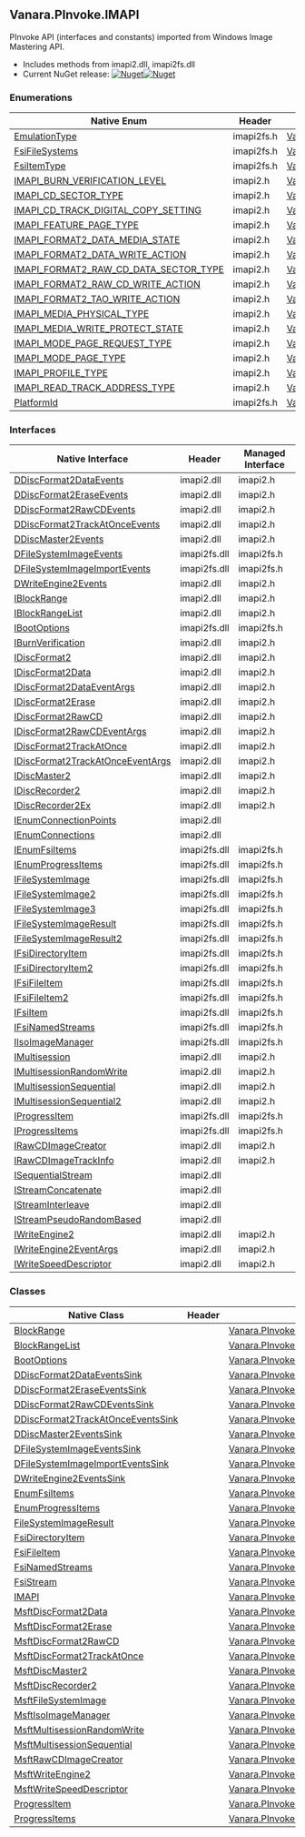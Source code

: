## Vanara.PInvoke.IMAPI  
PInvoke API (interfaces and constants) imported from Windows Image Mastering API.

- Includes methods from imapi2.dll, imapi2fs.dll  
- Current NuGet release: [![Nuget](https://img.shields.io/nuget/v/Vanara.PInvoke.IMAPI?logo=nuget&style=flat-square)![Nuget](https://img.shields.io/nuget/dt/Vanara.PInvoke.IMAPI?label=%20&style=flat-square)](https://www.nuget.org/packages/Vanara.PInvoke.IMAPI)  
### Enumerations  
Native Enum | Header | Managed Enum  
--- | --- | ---  
[EmulationType](https://www.google.com/search?num=5&q=EmulationType+site%3Adocs.microsoft.com) | imapi2fs.h | [Vanara.PInvoke.IMAPI.EmulationType](https://github.com/dahall/Vanara/search?l=C%23&q=EmulationType)  
[FsiFileSystems](https://www.google.com/search?num=5&q=FsiFileSystems+site%3Adocs.microsoft.com) | imapi2fs.h | [Vanara.PInvoke.IMAPI.FsiFileSystems](https://github.com/dahall/Vanara/search?l=C%23&q=FsiFileSystems)  
[FsiItemType](https://www.google.com/search?num=5&q=FsiItemType+site%3Adocs.microsoft.com) | imapi2fs.h | [Vanara.PInvoke.IMAPI.FsiItemType](https://github.com/dahall/Vanara/search?l=C%23&q=FsiItemType)  
[IMAPI_BURN_VERIFICATION_LEVEL](https://www.google.com/search?num=5&q=IMAPI_BURN_VERIFICATION_LEVEL+site%3Adocs.microsoft.com) | imapi2.h | [Vanara.PInvoke.IMAPI.IMAPI_BURN_VERIFICATION_LEVEL](https://github.com/dahall/Vanara/search?l=C%23&q=IMAPI_BURN_VERIFICATION_LEVEL)  
[IMAPI_CD_SECTOR_TYPE](https://www.google.com/search?num=5&q=IMAPI_CD_SECTOR_TYPE+site%3Adocs.microsoft.com) | imapi2.h | [Vanara.PInvoke.IMAPI.IMAPI_CD_SECTOR_TYPE](https://github.com/dahall/Vanara/search?l=C%23&q=IMAPI_CD_SECTOR_TYPE)  
[IMAPI_CD_TRACK_DIGITAL_COPY_SETTING](https://www.google.com/search?num=5&q=IMAPI_CD_TRACK_DIGITAL_COPY_SETTING+site%3Adocs.microsoft.com) | imapi2.h | [Vanara.PInvoke.IMAPI.IMAPI_CD_TRACK_DIGITAL_COPY_SETTING](https://github.com/dahall/Vanara/search?l=C%23&q=IMAPI_CD_TRACK_DIGITAL_COPY_SETTING)  
[IMAPI_FEATURE_PAGE_TYPE](https://www.google.com/search?num=5&q=IMAPI_FEATURE_PAGE_TYPE+site%3Adocs.microsoft.com) | imapi2.h | [Vanara.PInvoke.IMAPI.IMAPI_FEATURE_PAGE_TYPE](https://github.com/dahall/Vanara/search?l=C%23&q=IMAPI_FEATURE_PAGE_TYPE)  
[IMAPI_FORMAT2_DATA_MEDIA_STATE](https://www.google.com/search?num=5&q=IMAPI_FORMAT2_DATA_MEDIA_STATE+site%3Adocs.microsoft.com) | imapi2.h | [Vanara.PInvoke.IMAPI.IMAPI_FORMAT2_DATA_MEDIA_STATE](https://github.com/dahall/Vanara/search?l=C%23&q=IMAPI_FORMAT2_DATA_MEDIA_STATE)  
[IMAPI_FORMAT2_DATA_WRITE_ACTION](https://www.google.com/search?num=5&q=IMAPI_FORMAT2_DATA_WRITE_ACTION+site%3Adocs.microsoft.com) | imapi2.h | [Vanara.PInvoke.IMAPI.IMAPI_FORMAT2_DATA_WRITE_ACTION](https://github.com/dahall/Vanara/search?l=C%23&q=IMAPI_FORMAT2_DATA_WRITE_ACTION)  
[IMAPI_FORMAT2_RAW_CD_DATA_SECTOR_TYPE](https://www.google.com/search?num=5&q=IMAPI_FORMAT2_RAW_CD_DATA_SECTOR_TYPE+site%3Adocs.microsoft.com) | imapi2.h | [Vanara.PInvoke.IMAPI.IMAPI_FORMAT2_RAW_CD_DATA_SECTOR_TYPE](https://github.com/dahall/Vanara/search?l=C%23&q=IMAPI_FORMAT2_RAW_CD_DATA_SECTOR_TYPE)  
[IMAPI_FORMAT2_RAW_CD_WRITE_ACTION](https://www.google.com/search?num=5&q=IMAPI_FORMAT2_RAW_CD_WRITE_ACTION+site%3Adocs.microsoft.com) | imapi2.h | [Vanara.PInvoke.IMAPI.IMAPI_FORMAT2_RAW_CD_WRITE_ACTION](https://github.com/dahall/Vanara/search?l=C%23&q=IMAPI_FORMAT2_RAW_CD_WRITE_ACTION)  
[IMAPI_FORMAT2_TAO_WRITE_ACTION](https://www.google.com/search?num=5&q=IMAPI_FORMAT2_TAO_WRITE_ACTION+site%3Adocs.microsoft.com) | imapi2.h | [Vanara.PInvoke.IMAPI.IMAPI_FORMAT2_TAO_WRITE_ACTION](https://github.com/dahall/Vanara/search?l=C%23&q=IMAPI_FORMAT2_TAO_WRITE_ACTION)  
[IMAPI_MEDIA_PHYSICAL_TYPE](https://www.google.com/search?num=5&q=IMAPI_MEDIA_PHYSICAL_TYPE+site%3Adocs.microsoft.com) | imapi2.h | [Vanara.PInvoke.IMAPI.IMAPI_MEDIA_PHYSICAL_TYPE](https://github.com/dahall/Vanara/search?l=C%23&q=IMAPI_MEDIA_PHYSICAL_TYPE)  
[IMAPI_MEDIA_WRITE_PROTECT_STATE](https://www.google.com/search?num=5&q=IMAPI_MEDIA_WRITE_PROTECT_STATE+site%3Adocs.microsoft.com) | imapi2.h | [Vanara.PInvoke.IMAPI.IMAPI_MEDIA_WRITE_PROTECT_STATE](https://github.com/dahall/Vanara/search?l=C%23&q=IMAPI_MEDIA_WRITE_PROTECT_STATE)  
[IMAPI_MODE_PAGE_REQUEST_TYPE](https://www.google.com/search?num=5&q=IMAPI_MODE_PAGE_REQUEST_TYPE+site%3Adocs.microsoft.com) | imapi2.h | [Vanara.PInvoke.IMAPI.IMAPI_MODE_PAGE_REQUEST_TYPE](https://github.com/dahall/Vanara/search?l=C%23&q=IMAPI_MODE_PAGE_REQUEST_TYPE)  
[IMAPI_MODE_PAGE_TYPE](https://www.google.com/search?num=5&q=IMAPI_MODE_PAGE_TYPE+site%3Adocs.microsoft.com) | imapi2.h | [Vanara.PInvoke.IMAPI.IMAPI_MODE_PAGE_TYPE](https://github.com/dahall/Vanara/search?l=C%23&q=IMAPI_MODE_PAGE_TYPE)  
[IMAPI_PROFILE_TYPE](https://www.google.com/search?num=5&q=IMAPI_PROFILE_TYPE+site%3Adocs.microsoft.com) | imapi2.h | [Vanara.PInvoke.IMAPI.IMAPI_PROFILE_TYPE](https://github.com/dahall/Vanara/search?l=C%23&q=IMAPI_PROFILE_TYPE)  
[IMAPI_READ_TRACK_ADDRESS_TYPE](https://www.google.com/search?num=5&q=IMAPI_READ_TRACK_ADDRESS_TYPE+site%3Adocs.microsoft.com) | imapi2.h | [Vanara.PInvoke.IMAPI.IMAPI_READ_TRACK_ADDRESS_TYPE](https://github.com/dahall/Vanara/search?l=C%23&q=IMAPI_READ_TRACK_ADDRESS_TYPE)  
[PlatformId](https://www.google.com/search?num=5&q=PlatformId+site%3Adocs.microsoft.com) | imapi2fs.h | [Vanara.PInvoke.IMAPI.PlatformId](https://github.com/dahall/Vanara/search?l=C%23&q=PlatformId)  
### Interfaces  
Native Interface | Header | Managed Interface  
--- | --- | ---  
[DDiscFormat2DataEvents](https://www.google.com/search?num=5&q=DDiscFormat2DataEvents+site%3Adocs.microsoft.com) | imapi2.dll | imapi2.h | [Vanara.PInvoke.IMAPI.DDiscFormat2DataEvents](https://github.com/dahall/Vanara/search?l=C%23&q=DDiscFormat2DataEvents)  
[DDiscFormat2EraseEvents](https://www.google.com/search?num=5&q=DDiscFormat2EraseEvents+site%3Adocs.microsoft.com) | imapi2.dll | imapi2.h | [Vanara.PInvoke.IMAPI.DDiscFormat2EraseEvents](https://github.com/dahall/Vanara/search?l=C%23&q=DDiscFormat2EraseEvents)  
[DDiscFormat2RawCDEvents](https://www.google.com/search?num=5&q=DDiscFormat2RawCDEvents+site%3Adocs.microsoft.com) | imapi2.dll | imapi2.h | [Vanara.PInvoke.IMAPI.DDiscFormat2RawCDEvents](https://github.com/dahall/Vanara/search?l=C%23&q=DDiscFormat2RawCDEvents)  
[DDiscFormat2TrackAtOnceEvents](https://www.google.com/search?num=5&q=DDiscFormat2TrackAtOnceEvents+site%3Adocs.microsoft.com) | imapi2.dll | imapi2.h | [Vanara.PInvoke.IMAPI.DDiscFormat2TrackAtOnceEvents](https://github.com/dahall/Vanara/search?l=C%23&q=DDiscFormat2TrackAtOnceEvents)  
[DDiscMaster2Events](https://www.google.com/search?num=5&q=DDiscMaster2Events+site%3Adocs.microsoft.com) | imapi2.dll | imapi2.h | [Vanara.PInvoke.IMAPI.DDiscMaster2Events](https://github.com/dahall/Vanara/search?l=C%23&q=DDiscMaster2Events)  
[DFileSystemImageEvents](https://www.google.com/search?num=5&q=DFileSystemImageEvents+site%3Adocs.microsoft.com) | imapi2fs.dll | imapi2fs.h | [Vanara.PInvoke.IMAPI.DFileSystemImageEvents](https://github.com/dahall/Vanara/search?l=C%23&q=DFileSystemImageEvents)  
[DFileSystemImageImportEvents](https://www.google.com/search?num=5&q=DFileSystemImageImportEvents+site%3Adocs.microsoft.com) | imapi2fs.dll | imapi2fs.h | [Vanara.PInvoke.IMAPI.DFileSystemImageImportEvents](https://github.com/dahall/Vanara/search?l=C%23&q=DFileSystemImageImportEvents)  
[DWriteEngine2Events](https://www.google.com/search?num=5&q=DWriteEngine2Events+site%3Adocs.microsoft.com) | imapi2.dll | imapi2.h | [Vanara.PInvoke.IMAPI.DWriteEngine2Events](https://github.com/dahall/Vanara/search?l=C%23&q=DWriteEngine2Events)  
[IBlockRange](https://www.google.com/search?num=5&q=IBlockRange+site%3Adocs.microsoft.com) | imapi2.dll | imapi2.h | [Vanara.PInvoke.IMAPI.IBlockRange](https://github.com/dahall/Vanara/search?l=C%23&q=IBlockRange)  
[IBlockRangeList](https://www.google.com/search?num=5&q=IBlockRangeList+site%3Adocs.microsoft.com) | imapi2.dll | imapi2.h | [Vanara.PInvoke.IMAPI.IBlockRangeList](https://github.com/dahall/Vanara/search?l=C%23&q=IBlockRangeList)  
[IBootOptions](https://www.google.com/search?num=5&q=IBootOptions+site%3Adocs.microsoft.com) | imapi2fs.dll | imapi2fs.h | [Vanara.PInvoke.IMAPI.IBootOptions](https://github.com/dahall/Vanara/search?l=C%23&q=IBootOptions)  
[IBurnVerification](https://www.google.com/search?num=5&q=IBurnVerification+site%3Adocs.microsoft.com) | imapi2.dll | imapi2.h | [Vanara.PInvoke.IMAPI.IBurnVerification](https://github.com/dahall/Vanara/search?l=C%23&q=IBurnVerification)  
[IDiscFormat2](https://www.google.com/search?num=5&q=IDiscFormat2+site%3Adocs.microsoft.com) | imapi2.dll | imapi2.h | [Vanara.PInvoke.IMAPI.IDiscFormat2](https://github.com/dahall/Vanara/search?l=C%23&q=IDiscFormat2)  
[IDiscFormat2Data](https://www.google.com/search?num=5&q=IDiscFormat2Data+site%3Adocs.microsoft.com) | imapi2.dll | imapi2.h | [Vanara.PInvoke.IMAPI.IDiscFormat2Data](https://github.com/dahall/Vanara/search?l=C%23&q=IDiscFormat2Data)  
[IDiscFormat2DataEventArgs](https://www.google.com/search?num=5&q=IDiscFormat2DataEventArgs+site%3Adocs.microsoft.com) | imapi2.dll | imapi2.h | [Vanara.PInvoke.IMAPI.IDiscFormat2DataEventArgs](https://github.com/dahall/Vanara/search?l=C%23&q=IDiscFormat2DataEventArgs)  
[IDiscFormat2Erase](https://www.google.com/search?num=5&q=IDiscFormat2Erase+site%3Adocs.microsoft.com) | imapi2.dll | imapi2.h | [Vanara.PInvoke.IMAPI.IDiscFormat2Erase](https://github.com/dahall/Vanara/search?l=C%23&q=IDiscFormat2Erase)  
[IDiscFormat2RawCD](https://www.google.com/search?num=5&q=IDiscFormat2RawCD+site%3Adocs.microsoft.com) | imapi2.dll | imapi2.h | [Vanara.PInvoke.IMAPI.IDiscFormat2RawCD](https://github.com/dahall/Vanara/search?l=C%23&q=IDiscFormat2RawCD)  
[IDiscFormat2RawCDEventArgs](https://www.google.com/search?num=5&q=IDiscFormat2RawCDEventArgs+site%3Adocs.microsoft.com) | imapi2.dll | imapi2.h | [Vanara.PInvoke.IMAPI.IDiscFormat2RawCDEventArgs](https://github.com/dahall/Vanara/search?l=C%23&q=IDiscFormat2RawCDEventArgs)  
[IDiscFormat2TrackAtOnce](https://www.google.com/search?num=5&q=IDiscFormat2TrackAtOnce+site%3Adocs.microsoft.com) | imapi2.dll | imapi2.h | [Vanara.PInvoke.IMAPI.IDiscFormat2TrackAtOnce](https://github.com/dahall/Vanara/search?l=C%23&q=IDiscFormat2TrackAtOnce)  
[IDiscFormat2TrackAtOnceEventArgs](https://www.google.com/search?num=5&q=IDiscFormat2TrackAtOnceEventArgs+site%3Adocs.microsoft.com) | imapi2.dll | imapi2.h | [Vanara.PInvoke.IMAPI.IDiscFormat2TrackAtOnceEventArgs](https://github.com/dahall/Vanara/search?l=C%23&q=IDiscFormat2TrackAtOnceEventArgs)  
[IDiscMaster2](https://www.google.com/search?num=5&q=IDiscMaster2+site%3Adocs.microsoft.com) | imapi2.dll | imapi2.h | [Vanara.PInvoke.IMAPI.IDiscMaster2](https://github.com/dahall/Vanara/search?l=C%23&q=IDiscMaster2)  
[IDiscRecorder2](https://www.google.com/search?num=5&q=IDiscRecorder2+site%3Adocs.microsoft.com) | imapi2.dll | imapi2.h | [Vanara.PInvoke.IMAPI.IDiscRecorder2](https://github.com/dahall/Vanara/search?l=C%23&q=IDiscRecorder2)  
[IDiscRecorder2Ex](https://www.google.com/search?num=5&q=IDiscRecorder2Ex+site%3Adocs.microsoft.com) | imapi2.dll | imapi2.h | [Vanara.PInvoke.IMAPI.IDiscRecorder2Ex](https://github.com/dahall/Vanara/search?l=C%23&q=IDiscRecorder2Ex)  
[IEnumConnectionPoints](https://www.google.com/search?num=5&q=IEnumConnectionPoints+site%3Adocs.microsoft.com) | imapi2.dll |  |   
[IEnumConnections](https://www.google.com/search?num=5&q=IEnumConnections+site%3Adocs.microsoft.com) | imapi2.dll |  |   
[IEnumFsiItems](https://www.google.com/search?num=5&q=IEnumFsiItems+site%3Adocs.microsoft.com) | imapi2fs.dll | imapi2fs.h | [Vanara.PInvoke.IMAPI.IEnumFsiItems](https://github.com/dahall/Vanara/search?l=C%23&q=IEnumFsiItems)  
[IEnumProgressItems](https://www.google.com/search?num=5&q=IEnumProgressItems+site%3Adocs.microsoft.com) | imapi2fs.dll | imapi2fs.h | [Vanara.PInvoke.IMAPI.IEnumProgressItems](https://github.com/dahall/Vanara/search?l=C%23&q=IEnumProgressItems)  
[IFileSystemImage](https://www.google.com/search?num=5&q=IFileSystemImage+site%3Adocs.microsoft.com) | imapi2fs.dll | imapi2fs.h | [Vanara.PInvoke.IMAPI.IFileSystemImage](https://github.com/dahall/Vanara/search?l=C%23&q=IFileSystemImage)  
[IFileSystemImage2](https://www.google.com/search?num=5&q=IFileSystemImage2+site%3Adocs.microsoft.com) | imapi2fs.dll | imapi2fs.h | [Vanara.PInvoke.IMAPI.IFileSystemImage2](https://github.com/dahall/Vanara/search?l=C%23&q=IFileSystemImage2)  
[IFileSystemImage3](https://www.google.com/search?num=5&q=IFileSystemImage3+site%3Adocs.microsoft.com) | imapi2fs.dll | imapi2fs.h | [Vanara.PInvoke.IMAPI.IFileSystemImage3](https://github.com/dahall/Vanara/search?l=C%23&q=IFileSystemImage3)  
[IFileSystemImageResult](https://www.google.com/search?num=5&q=IFileSystemImageResult+site%3Adocs.microsoft.com) | imapi2fs.dll | imapi2fs.h | [Vanara.PInvoke.IMAPI.IFileSystemImageResult](https://github.com/dahall/Vanara/search?l=C%23&q=IFileSystemImageResult)  
[IFileSystemImageResult2](https://www.google.com/search?num=5&q=IFileSystemImageResult2+site%3Adocs.microsoft.com) | imapi2fs.dll | imapi2fs.h | [Vanara.PInvoke.IMAPI.IFileSystemImageResult2](https://github.com/dahall/Vanara/search?l=C%23&q=IFileSystemImageResult2)  
[IFsiDirectoryItem](https://www.google.com/search?num=5&q=IFsiDirectoryItem+site%3Adocs.microsoft.com) | imapi2fs.dll | imapi2fs.h | [Vanara.PInvoke.IMAPI.IFsiDirectoryItem](https://github.com/dahall/Vanara/search?l=C%23&q=IFsiDirectoryItem)  
[IFsiDirectoryItem2](https://www.google.com/search?num=5&q=IFsiDirectoryItem2+site%3Adocs.microsoft.com) | imapi2fs.dll | imapi2fs.h | [Vanara.PInvoke.IMAPI.IFsiDirectoryItem2](https://github.com/dahall/Vanara/search?l=C%23&q=IFsiDirectoryItem2)  
[IFsiFileItem](https://www.google.com/search?num=5&q=IFsiFileItem+site%3Adocs.microsoft.com) | imapi2fs.dll | imapi2fs.h | [Vanara.PInvoke.IMAPI.IFsiFileItem](https://github.com/dahall/Vanara/search?l=C%23&q=IFsiFileItem)  
[IFsiFileItem2](https://www.google.com/search?num=5&q=IFsiFileItem2+site%3Adocs.microsoft.com) | imapi2fs.dll | imapi2fs.h | [Vanara.PInvoke.IMAPI.IFsiFileItem2](https://github.com/dahall/Vanara/search?l=C%23&q=IFsiFileItem2)  
[IFsiItem](https://www.google.com/search?num=5&q=IFsiItem+site%3Adocs.microsoft.com) | imapi2fs.dll | imapi2fs.h | [Vanara.PInvoke.IMAPI.IFsiItem](https://github.com/dahall/Vanara/search?l=C%23&q=IFsiItem)  
[IFsiNamedStreams](https://www.google.com/search?num=5&q=IFsiNamedStreams+site%3Adocs.microsoft.com) | imapi2fs.dll | imapi2fs.h | [Vanara.PInvoke.IMAPI.IFsiNamedStreams](https://github.com/dahall/Vanara/search?l=C%23&q=IFsiNamedStreams)  
[IIsoImageManager](https://www.google.com/search?num=5&q=IIsoImageManager+site%3Adocs.microsoft.com) | imapi2fs.dll | imapi2fs.h | [Vanara.PInvoke.IMAPI.IIsoImageManager](https://github.com/dahall/Vanara/search?l=C%23&q=IIsoImageManager)  
[IMultisession](https://www.google.com/search?num=5&q=IMultisession+site%3Adocs.microsoft.com) | imapi2.dll | imapi2.h | [Vanara.PInvoke.IMAPI.IMultisession](https://github.com/dahall/Vanara/search?l=C%23&q=IMultisession)  
[IMultisessionRandomWrite](https://www.google.com/search?num=5&q=IMultisessionRandomWrite+site%3Adocs.microsoft.com) | imapi2.dll | imapi2.h | [Vanara.PInvoke.IMAPI.IMultisessionRandomWrite](https://github.com/dahall/Vanara/search?l=C%23&q=IMultisessionRandomWrite)  
[IMultisessionSequential](https://www.google.com/search?num=5&q=IMultisessionSequential+site%3Adocs.microsoft.com) | imapi2.dll | imapi2.h | [Vanara.PInvoke.IMAPI.IMultisessionSequential](https://github.com/dahall/Vanara/search?l=C%23&q=IMultisessionSequential)  
[IMultisessionSequential2](https://www.google.com/search?num=5&q=IMultisessionSequential2+site%3Adocs.microsoft.com) | imapi2.dll | imapi2.h | [Vanara.PInvoke.IMAPI.IMultisessionSequential2](https://github.com/dahall/Vanara/search?l=C%23&q=IMultisessionSequential2)  
[IProgressItem](https://www.google.com/search?num=5&q=IProgressItem+site%3Adocs.microsoft.com) | imapi2fs.dll | imapi2fs.h | [Vanara.PInvoke.IMAPI.IProgressItem](https://github.com/dahall/Vanara/search?l=C%23&q=IProgressItem)  
[IProgressItems](https://www.google.com/search?num=5&q=IProgressItems+site%3Adocs.microsoft.com) | imapi2fs.dll | imapi2fs.h | [Vanara.PInvoke.IMAPI.IProgressItems](https://github.com/dahall/Vanara/search?l=C%23&q=IProgressItems)  
[IRawCDImageCreator](https://www.google.com/search?num=5&q=IRawCDImageCreator+site%3Adocs.microsoft.com) | imapi2.dll | imapi2.h | [Vanara.PInvoke.IMAPI.IRawCDImageCreator](https://github.com/dahall/Vanara/search?l=C%23&q=IRawCDImageCreator)  
[IRawCDImageTrackInfo](https://www.google.com/search?num=5&q=IRawCDImageTrackInfo+site%3Adocs.microsoft.com) | imapi2.dll | imapi2.h | [Vanara.PInvoke.IMAPI.IRawCDImageTrackInfo](https://github.com/dahall/Vanara/search?l=C%23&q=IRawCDImageTrackInfo)  
[ISequentialStream](https://www.google.com/search?num=5&q=ISequentialStream+site%3Adocs.microsoft.com) | imapi2.dll |  |   
[IStreamConcatenate](https://www.google.com/search?num=5&q=IStreamConcatenate+site%3Adocs.microsoft.com) | imapi2.dll |  |   
[IStreamInterleave](https://www.google.com/search?num=5&q=IStreamInterleave+site%3Adocs.microsoft.com) | imapi2.dll |  |   
[IStreamPseudoRandomBased](https://www.google.com/search?num=5&q=IStreamPseudoRandomBased+site%3Adocs.microsoft.com) | imapi2.dll |  |   
[IWriteEngine2](https://www.google.com/search?num=5&q=IWriteEngine2+site%3Adocs.microsoft.com) | imapi2.dll | imapi2.h | [Vanara.PInvoke.IMAPI.IWriteEngine2](https://github.com/dahall/Vanara/search?l=C%23&q=IWriteEngine2)  
[IWriteEngine2EventArgs](https://www.google.com/search?num=5&q=IWriteEngine2EventArgs+site%3Adocs.microsoft.com) | imapi2.dll | imapi2.h | [Vanara.PInvoke.IMAPI.IWriteEngine2EventArgs](https://github.com/dahall/Vanara/search?l=C%23&q=IWriteEngine2EventArgs)  
[IWriteSpeedDescriptor](https://www.google.com/search?num=5&q=IWriteSpeedDescriptor+site%3Adocs.microsoft.com) | imapi2.dll | imapi2.h | [Vanara.PInvoke.IMAPI.IWriteSpeedDescriptor](https://github.com/dahall/Vanara/search?l=C%23&q=IWriteSpeedDescriptor)  
### Classes  
Native Class | Header | Managed Class  
--- | --- | ---  
[BlockRange](https://www.google.com/search?num=5&q=BlockRange+site%3Adocs.microsoft.com) |  | [Vanara.PInvoke.IMAPI.BlockRange](https://github.com/dahall/Vanara/search?l=C%23&q=BlockRange)  
[BlockRangeList](https://www.google.com/search?num=5&q=BlockRangeList+site%3Adocs.microsoft.com) |  | [Vanara.PInvoke.IMAPI.BlockRangeList](https://github.com/dahall/Vanara/search?l=C%23&q=BlockRangeList)  
[BootOptions](https://www.google.com/search?num=5&q=BootOptions+site%3Adocs.microsoft.com) |  | [Vanara.PInvoke.IMAPI.BootOptions](https://github.com/dahall/Vanara/search?l=C%23&q=BootOptions)  
[DDiscFormat2DataEventsSink](https://www.google.com/search?num=5&q=DDiscFormat2DataEventsSink+site%3Adocs.microsoft.com) |  | [Vanara.PInvoke.IMAPI.DDiscFormat2DataEventsSink](https://github.com/dahall/Vanara/search?l=C%23&q=DDiscFormat2DataEventsSink)  
[DDiscFormat2EraseEventsSink](https://www.google.com/search?num=5&q=DDiscFormat2EraseEventsSink+site%3Adocs.microsoft.com) |  | [Vanara.PInvoke.IMAPI.DDiscFormat2EraseEventsSink](https://github.com/dahall/Vanara/search?l=C%23&q=DDiscFormat2EraseEventsSink)  
[DDiscFormat2RawCDEventsSink](https://www.google.com/search?num=5&q=DDiscFormat2RawCDEventsSink+site%3Adocs.microsoft.com) |  | [Vanara.PInvoke.IMAPI.DDiscFormat2RawCDEventsSink](https://github.com/dahall/Vanara/search?l=C%23&q=DDiscFormat2RawCDEventsSink)  
[DDiscFormat2TrackAtOnceEventsSink](https://www.google.com/search?num=5&q=DDiscFormat2TrackAtOnceEventsSink+site%3Adocs.microsoft.com) |  | [Vanara.PInvoke.IMAPI.DDiscFormat2TrackAtOnceEventsSink](https://github.com/dahall/Vanara/search?l=C%23&q=DDiscFormat2TrackAtOnceEventsSink)  
[DDiscMaster2EventsSink](https://www.google.com/search?num=5&q=DDiscMaster2EventsSink+site%3Adocs.microsoft.com) |  | [Vanara.PInvoke.IMAPI.DDiscMaster2EventsSink](https://github.com/dahall/Vanara/search?l=C%23&q=DDiscMaster2EventsSink)  
[DFileSystemImageEventsSink](https://www.google.com/search?num=5&q=DFileSystemImageEventsSink+site%3Adocs.microsoft.com) |  | [Vanara.PInvoke.IMAPI.DFileSystemImageEventsSink](https://github.com/dahall/Vanara/search?l=C%23&q=DFileSystemImageEventsSink)  
[DFileSystemImageImportEventsSink](https://www.google.com/search?num=5&q=DFileSystemImageImportEventsSink+site%3Adocs.microsoft.com) |  | [Vanara.PInvoke.IMAPI.DFileSystemImageImportEventsSink](https://github.com/dahall/Vanara/search?l=C%23&q=DFileSystemImageImportEventsSink)  
[DWriteEngine2EventsSink](https://www.google.com/search?num=5&q=DWriteEngine2EventsSink+site%3Adocs.microsoft.com) |  | [Vanara.PInvoke.IMAPI.DWriteEngine2EventsSink](https://github.com/dahall/Vanara/search?l=C%23&q=DWriteEngine2EventsSink)  
[EnumFsiItems](https://www.google.com/search?num=5&q=EnumFsiItems+site%3Adocs.microsoft.com) |  | [Vanara.PInvoke.IMAPI.EnumFsiItems](https://github.com/dahall/Vanara/search?l=C%23&q=EnumFsiItems)  
[EnumProgressItems](https://www.google.com/search?num=5&q=EnumProgressItems+site%3Adocs.microsoft.com) |  | [Vanara.PInvoke.IMAPI.EnumProgressItems](https://github.com/dahall/Vanara/search?l=C%23&q=EnumProgressItems)  
[FileSystemImageResult](https://www.google.com/search?num=5&q=FileSystemImageResult+site%3Adocs.microsoft.com) |  | [Vanara.PInvoke.IMAPI.FileSystemImageResult](https://github.com/dahall/Vanara/search?l=C%23&q=FileSystemImageResult)  
[FsiDirectoryItem](https://www.google.com/search?num=5&q=FsiDirectoryItem+site%3Adocs.microsoft.com) |  | [Vanara.PInvoke.IMAPI.FsiDirectoryItem](https://github.com/dahall/Vanara/search?l=C%23&q=FsiDirectoryItem)  
[FsiFileItem](https://www.google.com/search?num=5&q=FsiFileItem+site%3Adocs.microsoft.com) |  | [Vanara.PInvoke.IMAPI.FsiFileItem](https://github.com/dahall/Vanara/search?l=C%23&q=FsiFileItem)  
[FsiNamedStreams](https://www.google.com/search?num=5&q=FsiNamedStreams+site%3Adocs.microsoft.com) |  | [Vanara.PInvoke.IMAPI.FsiNamedStreams](https://github.com/dahall/Vanara/search?l=C%23&q=FsiNamedStreams)  
[FsiStream](https://www.google.com/search?num=5&q=FsiStream+site%3Adocs.microsoft.com) |  | [Vanara.PInvoke.IMAPI.FsiStream](https://github.com/dahall/Vanara/search?l=C%23&q=FsiStream)  
[IMAPI](https://www.google.com/search?num=5&q=IMAPI+site%3Adocs.microsoft.com) |  | [Vanara.PInvoke.IMAPI](https://github.com/dahall/Vanara/search?l=C%23&q=IMAPI)  
[MsftDiscFormat2Data](https://www.google.com/search?num=5&q=MsftDiscFormat2Data+site%3Adocs.microsoft.com) |  | [Vanara.PInvoke.IMAPI.MsftDiscFormat2Data](https://github.com/dahall/Vanara/search?l=C%23&q=MsftDiscFormat2Data)  
[MsftDiscFormat2Erase](https://www.google.com/search?num=5&q=MsftDiscFormat2Erase+site%3Adocs.microsoft.com) |  | [Vanara.PInvoke.IMAPI.MsftDiscFormat2Erase](https://github.com/dahall/Vanara/search?l=C%23&q=MsftDiscFormat2Erase)  
[MsftDiscFormat2RawCD](https://www.google.com/search?num=5&q=MsftDiscFormat2RawCD+site%3Adocs.microsoft.com) |  | [Vanara.PInvoke.IMAPI.MsftDiscFormat2RawCD](https://github.com/dahall/Vanara/search?l=C%23&q=MsftDiscFormat2RawCD)  
[MsftDiscFormat2TrackAtOnce](https://www.google.com/search?num=5&q=MsftDiscFormat2TrackAtOnce+site%3Adocs.microsoft.com) |  | [Vanara.PInvoke.IMAPI.MsftDiscFormat2TrackAtOnce](https://github.com/dahall/Vanara/search?l=C%23&q=MsftDiscFormat2TrackAtOnce)  
[MsftDiscMaster2](https://www.google.com/search?num=5&q=MsftDiscMaster2+site%3Adocs.microsoft.com) |  | [Vanara.PInvoke.IMAPI.MsftDiscMaster2](https://github.com/dahall/Vanara/search?l=C%23&q=MsftDiscMaster2)  
[MsftDiscRecorder2](https://www.google.com/search?num=5&q=MsftDiscRecorder2+site%3Adocs.microsoft.com) |  | [Vanara.PInvoke.IMAPI.MsftDiscRecorder2](https://github.com/dahall/Vanara/search?l=C%23&q=MsftDiscRecorder2)  
[MsftFileSystemImage](https://www.google.com/search?num=5&q=MsftFileSystemImage+site%3Adocs.microsoft.com) |  | [Vanara.PInvoke.IMAPI.MsftFileSystemImage](https://github.com/dahall/Vanara/search?l=C%23&q=MsftFileSystemImage)  
[MsftIsoImageManager](https://www.google.com/search?num=5&q=MsftIsoImageManager+site%3Adocs.microsoft.com) |  | [Vanara.PInvoke.IMAPI.MsftIsoImageManager](https://github.com/dahall/Vanara/search?l=C%23&q=MsftIsoImageManager)  
[MsftMultisessionRandomWrite](https://www.google.com/search?num=5&q=MsftMultisessionRandomWrite+site%3Adocs.microsoft.com) |  | [Vanara.PInvoke.IMAPI.MsftMultisessionRandomWrite](https://github.com/dahall/Vanara/search?l=C%23&q=MsftMultisessionRandomWrite)  
[MsftMultisessionSequential](https://www.google.com/search?num=5&q=MsftMultisessionSequential+site%3Adocs.microsoft.com) |  | [Vanara.PInvoke.IMAPI.MsftMultisessionSequential](https://github.com/dahall/Vanara/search?l=C%23&q=MsftMultisessionSequential)  
[MsftRawCDImageCreator](https://www.google.com/search?num=5&q=MsftRawCDImageCreator+site%3Adocs.microsoft.com) |  | [Vanara.PInvoke.IMAPI.MsftRawCDImageCreator](https://github.com/dahall/Vanara/search?l=C%23&q=MsftRawCDImageCreator)  
[MsftWriteEngine2](https://www.google.com/search?num=5&q=MsftWriteEngine2+site%3Adocs.microsoft.com) |  | [Vanara.PInvoke.IMAPI.MsftWriteEngine2](https://github.com/dahall/Vanara/search?l=C%23&q=MsftWriteEngine2)  
[MsftWriteSpeedDescriptor](https://www.google.com/search?num=5&q=MsftWriteSpeedDescriptor+site%3Adocs.microsoft.com) |  | [Vanara.PInvoke.IMAPI.MsftWriteSpeedDescriptor](https://github.com/dahall/Vanara/search?l=C%23&q=MsftWriteSpeedDescriptor)  
[ProgressItem](https://www.google.com/search?num=5&q=ProgressItem+site%3Adocs.microsoft.com) |  | [Vanara.PInvoke.IMAPI.ProgressItem](https://github.com/dahall/Vanara/search?l=C%23&q=ProgressItem)  
[ProgressItems](https://www.google.com/search?num=5&q=ProgressItems+site%3Adocs.microsoft.com) |  | [Vanara.PInvoke.IMAPI.ProgressItems](https://github.com/dahall/Vanara/search?l=C%23&q=ProgressItems)  
